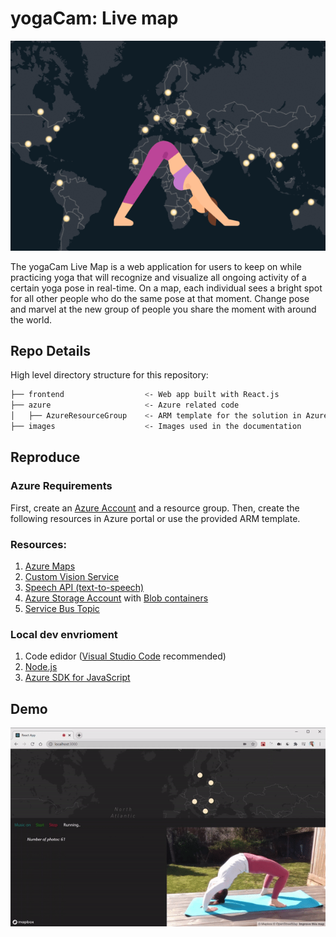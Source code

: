 # yogaCam: Live map

![projectGif](images/yogacam.gif)

The yogaCam Live Map is a web application for users to keep on while practicing yoga that will recognize and visualize all ongoing activity of a certain yoga pose in real-time. On a map, each individual sees a bright spot for all other people who do the same pose at that moment. Change pose and marvel at the new group of people you share the moment with around the world.

## Repo Details

High level directory structure for this repository:

```bash
├── frontend                  <- Web app built with React.js
├── azure                     <- Azure related code
│   ├── AzureResourceGroup    <- ARM template for the solution in Azure.
├── images                    <- Images used in the documentation
```

## Reproduce

### Azure Requirements

First, create an [Azure Account](https://portal.azure.com) and a  resource group. Then, create the following resources in Azure portal or use the provided ARM template.

### Resources:  
1. [Azure Maps](https://portal.azure.com) 
2. [Custom Vision Service](https://docs.microsoft.com/en-us/azure/cognitive-services/custom-vision-service/)
3. [Speech API (text-to-speech)](https://docs.microsoft.com/en-us/azure/cognitive-services/speech-service/text-to-speech)
4. [Azure Storage Account](https://docs.microsoft.com/en-us/azure/storage/common/storage-account-overview) with [Blob containers](https://docs.microsoft.com/en-us/azure/storage/blobs/)  
4. [Service Bus Topic](https://docs.microsoft.com/en-us/azure/service-bus-messaging/service-bus-queues-topics-subscriptions)

### Local dev envrioment
1. Code edidor ([Visual Studio Code](https://code.visualstudio.com/) recommended)
2. [Node.js](https://nodejs.org/en/)
3. [Azure SDK for JavaScript](https://azure.github.io/azure-sdk-for-js/)

## Demo 

![Client application demo](images/yoga_bridge.gif)